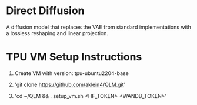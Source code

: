 # Direct Diffusion

A diffusion model that replaces the VAE from standard implementations with a lossless reshaping and linear projection.


# TPU VM Setup Instructions

1. Create VM with version: tpu-ubuntu2204-base

2. 'git clone https://github.com/aklein4/QLM.git'

3. 'cd ~/QLM && . setup_vm.sh <HF_TOKEN> <WANDB_TOKEN>'
